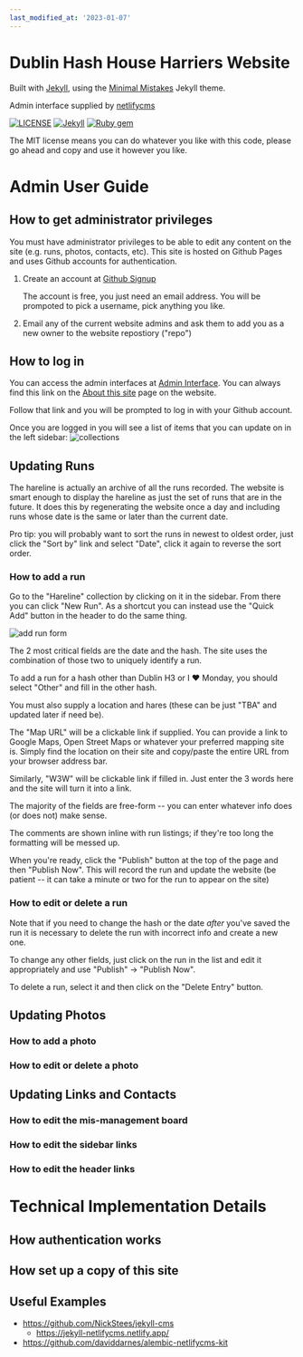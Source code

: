 ```yaml
---
last_modified_at: '2023-01-07'
---
```

# Dublin Hash House Harriers Website

Built with [Jekyll](https://jekyllrb.com/), using the [Minimal Mistakes](https://mmistakes.github.io/minimal-mistakes/) Jekyll theme.

Admin interface supplied by [netlifycms](https://www.netlifycms.org/docs/intro/)

[![LICENSE](https://img.shields.io/badge/license-MIT-lightgrey.svg)](https://raw.githubusercontent.com/mmistakes/minimal-mistakes/master/LICENSE) [![Jekyll](https://img.shields.io/badge/jekyll-%3E%3D%203.7-blue.svg)](https://jekyllrb.com/) [![Ruby gem](https://img.shields.io/gem/v/minimal-mistakes-jekyll.svg)](https://rubygems.org/gems/minimal-mistakes-jekyll)

The MIT license means you can do whatever you like with this code, please go ahead and copy and use it however you like.

# Admin User Guide

## How to get administrator privileges

You must have administrator privileges to be able to edit any content on the site (e.g. runs, photos, contacts, etc).  This site is hosted on Github Pages and uses Github accounts for authentication. 

1. Create an account at [Github Signup](https://github.com/signup)

   The account is free, you just need an email address.  You will be prompoted to pick a username, pick anything you like.
   
2. Email any of the current website admins and ask them to add you as a new owner to the website repostiory ("repo")

## How to log in

You can access the admin interfaces at [Admin Interface](https://dublinhhh.github.io/website/admin).  You can always find this link on the [About this site](https://dublinhhh.github.io/website/site) page on the website.

Follow that link and you will be prompted to log in with your Github account.

Once you are logged in you will see a list of items that you can update on in the left sidebar: ![collections](assets/images/admin-sidebar.png)

## Updating Runs

The hareline is actually an archive of all the runs recorded.  The website is smart enough to display the hareline as just the set of runs that are in the future.  It does this by regenerating the website once a day and including runs whose date is the same or later than the current date.

Pro tip: you will probably want to sort the runs in newest to oldest order, just click the "Sort by" link and select "Date", click it again to reverse the sort order.

### How to add a run

Go to the "Hareline" collection by clicking on it in the sidebar.  From there you can click "New Run".  As a shortcut you can instead use the "Quick Add" button in the header to do the same thing.

![add run form](assets/images/add-run.png)

The 2 most critical fields are the date and the hash.  The site uses the combination of those two to uniquely identify a run.  

To add a run for a hash other than Dublin H3 or I ♥ Monday, you should select "Other" and fill in the other hash.

You must also supply a location and hares (these can be just "TBA" and updated later if need be).

The "Map URL" will be a clickable link if supplied.  You can provide a link to Google Maps, Open Street Maps or whatever your preferred mapping site is.  Simply find the location on their site and copy/paste the entire  URL from your browser address bar.

Similarly, "W3W" will be clickable link if filled in.  Just enter the 3 words here and the site will turn it into a link.

The majority of the fields are free-form -- you can enter whatever info does (or does not) make sense.

The comments are shown inline with run listings; if they're too long the formatting will be messed up.

When you're ready, click the "Publish" button at the top of the page and then "Publish Now".  This will record the run and update the website (be patient -- it can take a minute or two for the run to appear on the site)


### How to edit or delete a run

Note that if you need to change the hash or the date _after_ you've saved the run it is necessary to delete the run with incorrect info and create a new one.

To change any other fields, just click on the run in the list and edit it appropriately and use "Publish" -> "Publish Now".

To delete a run, select it and then click on the "Delete Entry" button.

## Updating Photos

### How to add a photo

### How to edit or delete a photo


## Updating Links and Contacts

### How to edit the mis-management board

### How to edit the sidebar links

### How to edit the header links

# Technical Implementation Details

## How authentication works

## How set up a copy of this site

## Useful Examples
* https://github.com/NickStees/jekyll-cms
  * https://jekyll-netlifycms.netlify.app/
* https://github.com/daviddarnes/alembic-netlifycms-kit
